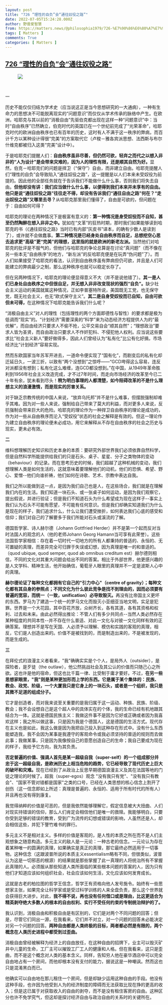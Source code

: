 ```yaml
---
layout: post
title: "726 “理性的自负”会“通往奴役之路”"
date: 2022-07-05T15:24:28.000Z
author: 野兽爱智慧
from: https://matters.news/@philosophia1979/726-%E7%90%86%E6%80%A7%E7%9A%84%E8%87%AA%E8%B4%9F-%E4%BC%9A-%E9%80%9A%E5%BE%80%E5%A5%B4%E5%BD%B9%E4%B9%8B%E8%B7%AF-bafyreiawljuflwlu54lifu2wsujibm7tsxz6fjg5fjl74witt54omsjaoq
tags: [ Matters ]
comments: True
categories: [ Matters ]
---
```

<!--1657034668000-->
[726 “理性的自负”会“通往奴役之路”](https://matters.news/@philosophia1979/726-%E7%90%86%E6%80%A7%E7%9A%84%E8%87%AA%E8%B4%9F-%E4%BC%9A-%E9%80%9A%E5%BE%80%E5%A5%B4%E5%BD%B9%E4%B9%8B%E8%B7%AF-bafyreiawljuflwlu54lifu2wsujibm7tsxz6fjg5fjl74witt54omsjaoq)
------

<div>
<figure class="image"><img src="https://assets.matters.news/embed/19bdf55a-13a8-4362-a2e2-bd737d39dfea.jpeg" data-asset-id="19bdf55a-13a8-4362-a2e2-bd737d39dfea" referrerpolicy="no-referrer"><figcaption><span></span></figcaption></figure><p><br></p><p>一</p><p>历史不能仅仅归结为学术史（应当说这正是当今思想研究的一大通病），一种有生命力的思想决不可能脱离现实的“问题意识”而仅仅从学术传承的脉络中产生。在欧洲，哈耶克与其以前的“消极自由”先驱伯克都出现在这样一种“问题意识”中：当时“自由秩序”已然确立，伯克时代的英国已在一个世纪前完成了“光荣革命”，哈耶克时代的欧洲自由秩序也已有百年的历史，这时有人不满于这一秩序的弊病，而百计千方以某种设计得很“完美”的方案取代它（卢梭－雅各宾派思想、法西斯与布尔什维克都被归入这类“完美”设计中）。</p><p>于是哈耶克们提醒人们：<strong>自由秩序虽非尽善，但仍然可欲，轻弃之而代之以想入非非的“人为设计”是会带来灾难的，因为人的理性有限，还是顺其自然为好。</strong>显然，伯克－哈耶克们的问题是捍卫（“保守”）自由，而非建立自由。哈耶克提醒人们“理性的自负”会导致陷入“通往奴役之路”，这一提醒是以人们本来未受奴役为前提的。因此他的全部任务就在于告诉我们不能做什么什么事，否则我们将失去自由。<strong>但他却没有讲：我们应当做什么什么事，以便得到我们本来并未享有的自由。他只是说“通往奴役之路”往往走不得，却没有告诉我们“通往自由之路”何在？“走出奴役之路”又哪里去寻？</strong>从哈耶克那里我们懂得了，自由是可欲的，但问题在于：自由如何可得？</p><p>哈耶克的理论在两种情况下是极富有意义的：<strong>第一种情况是身受奴役而不自知，甚至仍然陶醉在想入非非之中。</strong>犹如在“文革”的狂热时期，那时我们如果能够读到哈耶克的书（《通往奴役之路》当时已有内部“灰皮书”译本，的确有少数人是读到了），或许就不会做蠢事。<strong>第二种情况是已经身处自由秩序而自足，总想挖空心思去追求更“高级”更“完美”的理想，这里指的就是欧洲的新老左派。</strong>当然他们对哈耶克的批评是不服气的，但他们与哈耶克的争论总算是在讨论“真问题”（而不像在另一些本无“自由秩序”的地方，“新左派”的反哈耶克便是在玩弄“伪问题”了）。而人们如果接受了哈耶克的看法，认识到自由秩序虽有弊病但仍可欲，并且是人们可能建立的弊病最少之制，那么这种秩序也就可以稳定长存了。</p><p>但在另两种情况下，哈耶克的理论便显得意义不大（并不是说他错了）。<strong>其一是人们已身处自由秩序之中但很自足，并无想入非非改变现状的强烈“自负”。</strong>缺少社会主义运动的美国就属这种情况，正如李普塞特所说，美国既无工党，也无保守党，既无社会主义，也无“欧式保守主义”。<strong>其二是自身受奴役而已自知，自由可欲但未可得，</strong>在这种情况下哈耶克能告诉我们什么呢？</p><p>“消极自由主义”对人的理性（包括理性的两个方面即德性与智性）的要求都是极为低调而“现实”的。“计划经济”需要深奥的“科学”来为动态经济方程提供人为的“最优解”，而自由经济只要求人不偷不抢，公平交易自会“顺其自然”；“理想政治”要求人皆为圣贤，而自由政治只要求人不作奸犯科、不侵犯他人权利。应当说这些要求比“社会主义新人”要好做得多，因此人们曾经认为“私有化”比公有化好搞，市场经济比“计划经济”容易实现。</p><p>然而东欧国家当年苏军开进去，一道命令便实现了“国有化”，而剧变后的私有化却迁延日久，一波三折，以致有“两个没想到”之惊呼――“GCD垮得这么容易，连反对派都没有想到；私有化这么难缠，连GCD都没想到。”在中国，从1949年革命胜利到1956年社会主义改造完成，才不过7年时间，而走向市场经济的改革至今已二十年有余，犹未看到尽头！<strong>稍为明白事理的人都清楚，如今阻碍改革的不是什么理想主义的浪漫激情，而是现实的厉害关系。</strong></p><p>对于缺乏宗教传统的中国人来说，“放弃乌托邦”并不是什么难事，但摆脱强制却难乎其难。因为对一些人来说，强制给自己带来了莫大的利益，而对更多人来说，反抗强制会带来巨大的危险。哈耶克的理论作为一种捍卫自由秩序的理论是成功的，作为对一些从自由秩序而沦入“受奴役”状态的社会之解释是有效的。但这一理论作为建立自由秩序的理论便未必成功，用它来解释从不存在自由秩序的社会之历史与现实，更未必有效。</p><p><strong>二</strong></p><p>维科想理解历史知识和历史本身的本质：要研究外部世界我们必须依靠自然科学，但是自然科学所能提供给我们的只是石头、桌子、星星、分子之类物体的变动（behaviour）的记录。而在思考历史的时候，我们超越了这种机械的变动，我们想理解人类是如何生活的，这就意味着要理解他们的动机，他们的恐惧、希望、野心、爱憎--他们向谁祈祷，他们如何在诗歌、艺术、宗教中表达自我。</p><p>我们之所以能做到这一点，是因为我们自己也是人，在这些场合，我们就是在理解我们内在的生活。我们知道一块石头、或一张桌子如何运动，是因为我们观察它，提出假说，并进行验证；但是我们不知道石头为什么希望成为现在这样子--事实上我们认为石头不可能有愿望，不可能有任何意识。但是我们却确实知道我们为什么是现在的样子，我们追求什么，什么让我们遭受挫折，如何表达我们心底的感受和信仰；我们对自己的了解要多于我们所能对石头或溪流的了解。</p><p>德国哲学家、诗人赫尔德（Johann Gottfried Herder）并不是第一个起而反对当时法国人的观念的人（他的老师Johann Georg Hamann当可享有此荣誉）。这些法国哲学家相信：存在着一切时代一切地方的所有人都秉持的普适的、永恒的、无可置疑的真理，而差异完全可归罪于失误或幻想，因为真理是唯一的和普适的。（quod ubique, quod semper, quod ab omnibus creditum est）赫尔德则相信，不同的文化对其重大问题会给出不同的答案。相比于外部世界，他更感兴趣的是人文学科、精神生活，他开始确信，葡萄牙人眼里的真理并不一定是波斯人心中的真理。</p><p><strong>赫尔德论证了每种文化都拥有它自己的"引力中心"（centre of gravity）；每种文化都有其自身的参照点；不同文化为什么彼此竞争是找不到理由的，因而必须要有普遍的宽容，而统一（一致，unification）必导致毁灭。</strong>再没有比帝国主义更坏的东西。罗马为了建造一个统一的罗马文化而毁灭小亚细亚当地文明，实足是犯罪。世界是一个大花园，其中百花齐放，众树齐长，各有其道，各有其资格和权利、过去和未来。由此必然得出推论：不管人们有多少共同点--当然人类必然存在某种程度的共同本性--并不存在什么普适、对此一文化与对彼一文化同样有效的正确答案。理想并不是写在天国、人必须予以理解、模仿和实践的客观的真理，相反，它们是人创造出来的。价值不是被找到的，而是制造出来的，不是被发现的，而是生成的。</p><p><strong>三</strong></p><p>在拜伦式的浪漫主义者看来，"我"确确实实是个个人，是局外人（outsider），是探险者，是歹徒（the outlaw），他公然挑战社会及其公认的价值而只随己心之所欲。这也许是他的宿命，但这也比千篇一律、比受制于庸才要好。不过，<strong>在另一些思想家眼里，"我"则是某种更加形而上学的东西。它是属于某个集体的：民族、教会、政党、阶级，一个大厦我只是它身上的一块石头，或者是一个组织，我只是其微不足道的组成分子。</strong></p><p>它才是创造者，而对我来说至关重要的是我归属于这一运动、种族、民族、阶级、教会；我不会设想自己是这个超人中的具体实在的个体，我的生命已经有机地跟其结合为一体。这就是德国民族主义：我做这件事不是因为它好或正确或者因为我喜欢这样；我之所以做这事，只是因为我是个德国人，这是德国的生活方式。现代存在主义也是如此，我这么做是因为我把自己投入到这种存在形式中。没有什么东西能塑造我，我不会因为某事是我遵守的客观命令或我必须坚持的普适的规则而去做此事；我做某事，只是因为我像按自己的意愿创造自己的生命；我自己要成为现在的样子，我给予它方向，我为其负责。</p><p><strong>否定普遍的价值、强调人首先是某一超级自我（super-self）的一个组成部分并忠于这一超级自我，是欧洲历史上相当危险的趋势，它已经导致了现代历史上巨大的破坏和灾难。</strong>现在已经到了从政治上反思早期德国浪漫主义及其在法国等地的门徒之理论的时候了。超我（super-egos）观念 "没有我只有党"、"没有我只有教会"、"国家不管对错都是国家"之类的口号，已经在人类思想的核心信念上割开了创伤（这一信念即如上所述：真理是普遍的、永恒的、适用于所有时代的所有人）并且再也没有得到康复。</p><p>我觉得纳粹的价值是可恶的，但是我依然能够理解它，假定信息被大大扭曲、人们对现实持错误的信仰，那么人们肯定会相信他们是唯一的救赎。我能够明白，只要你受到足够的错误的教育，受到广为流传的幻想或错误的影响，人虽然还是人，却会相信这些，并犯下謦竹难书的罪行。</p><p>多元主义不是相对主义。多样的价值是客观的，是人性的本质之所在而不是人们主观想象之随意构造。多元主义的敌人是一元论：一种古老的信念。一元论认为存在着某种唯一的圆满的真理，如果确实是真正的真理，那它最终必然适用于一切事物。这种信念（这跟波普所说的本质主义essentialism略有不同，但很类似，波普认为这是一切邪恶的根源）的结果就是那些掌握了此一真理的人将统治所有不掌握此真理的人。必须服从那些知道人类所面临的某些根本问题的答案的人，因为只有他们才知道应该如何组织社会，社会应该如何生活，文化应该如何发育成长。</p><p>这就是古老的柏拉图的哲学王信念，哲学王有资格向他人发号施令。始终有一些思想家主张，如果完全让科学家或是受过科学训练的人来全盘负责，那么这个世界就会获得巨大进步。对此，<strong>我不得不说，再也没有任何借口或是理由，比这更适合为精英剥夺绝大多数人的根本的自由权利、实行不受任何约束的专制统治辩护的了。</strong></p><p>我认识到，消极自由和积极自由是有区别的，它们是对两个不同问题的回答；但是，尽管它们同出一源，在我看来，它们并不对立，对一个问题的回答未必能决定对另一个问题的回答。<strong>两种自由都是人类终极的目标，两者都必然是有限的，两个概念在人类历史进程中都受到过歪曲。</strong></p><p>消极自由曾经被解释为经济上的自由放任，在这种自由的招牌下，业主可以毁灭矿井中儿童的生命，工厂主可以摧毁工厂工人的健康和人格。但在我看来，这只是歪曲，而不是这个概念对人类的基本含义。同样，告知穷人他在豪华酒店中可以完全自由地占有一个房间，而他却根本没有支付的能力，据说这是一种嘲讽。然而这也只是混淆黑白而已。</p><p>他确实可以自由地在那儿租住一个房间，但是却缺少运用这种自由的手段。他没有这种手段，也许因为他受到人为的经济制度的障碍而无法获取比现在挣的更高的收入；但是这已属于对获取收入的自由的剥夺，而不是没有租住客房的自由。这种区分也许不免学究气，但这却是探讨经济自由与政治自由的关系时的关键所在。</p>
</div>
